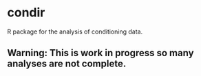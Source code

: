 # condir

R package for the analysis of conditioning data.

## Warning: This is work in progress so many analyses are not complete.
